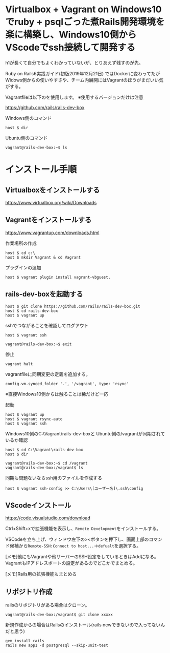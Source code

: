 # Virtualbox + Vagrant on Windows10でruby + psqlごった煮Rails開発環境を楽に構築し、Windows10側からVScodeでssh接続して開発する

h1が長くて自分でもよくわかっていないが、とりあえず残すのが先。

Ruby on Rails6実践ガイド(初版2019年12月21日) ではDockerに変わってたがWidows側からの使いやすさや、チーム内展開にはVagrantのほうがまだいい気がする。

Vagrantfileは以下のを使用します。
※使用するバージョンだけは注意

https://github.com/rails/rails-dev-box


Windows側のコマンド
```
host $ dir
```

Ubuntu側のコマンド
```
vagrant@rails-dev-box:~$ ls
```


# インストール手順

## Virtualboxをインストールする

https://www.virtualbox.org/wiki/Downloads


## Vagrantをインストールする

https://www.vagrantup.com/downloads.html

作業場所の作成
```
host $ cd c:\
host $ mkdir Vagrant & cd Vagrant
```

プラグインの追加
```
host $ vagrant plugin install vagrant-vbguest.
```

## rails-dev-boxを起動する

```
host $ git clone https://github.com/rails/rails-dev-box.git
host $ cd rails-dev-box
host $ vagrant up
```

sshでつながることを確認してログアウト
```
host $ vagrant ssh
```
```
vagrant@rails-dev-box:~$ exit
```

停止
```
vagrant halt
```

vagrantfileに同期変更の定義を追加する。
```
config.vm.synced_folder '.', '/vagrant', type: 'rsync'
```
※直接Windows10側からは触ることは稀だけど一応

起動
```
host $ vagrant up
host $ vagrant rsync-auto
host $ vagrant ssh
```

Windows10側のC:\Vagrant\rails-dev-boxと
Ubuntu側の/vagrantが同期されているか確認

```
host $ cd C:\Vagrant\rails-dev-box
host $ dir
```

```
vagrant@rails-dev-box:~$ cd /vagrant
vagrant@rails-dev-box:/vagrant$ ls
```

同期も問題ないならssh用のファイルを作成する
```
host $ vagrant ssh-config >> C:\Users\[ユーザー名]\.ssh\config
```


## VScodeインストール

https://code.visualstudio.com/download

Ctrl+Shift+xで拡張機能を表示し、`Remote Development`をインストールする。

VSCodeを立ち上げ、ウィンドウ左下の><ボタンを押下し、画面上部のコマンド候補から`Remote-SSH:Connect to host...`→`defualt`を選択する。

[メモ]他にもVagrantや他サーバーのSSH設定をしているときはAddになる。VagrantもIPアドレスポートの設定があるのでどこかでまとめる。

[メモ]Rails用の拡張機能もまとめる


## リポジトリ作成

railsのリポジトリがある場合はクローン。

```
vagrant@rails-dev-box:/vagrant$ git clone xxxxx
```

新規作成からの場合はRailsのインストール(rails newできないので入ってないんだと思う)
```
gem install rails
rails new app1 -d postgresql --skip-unit-test
```